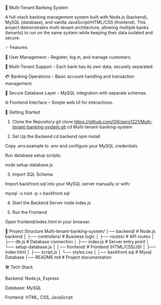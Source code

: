 🏦 Multi-Tenant Banking System

A full-stack banking management system built with Node.js (backend), MySQL (database), and vanilla JavaScript/HTML/CSS (frontend).
This project demonstrates multi-tenant architecture, allowing multiple banks (tenants) to run on the same system while keeping their data isolated and secure.

✨ Features

👤 User Management – Register, log in, and manage customers.

🏦 Multi-Tenant Support – Each bank has its own data, securely separated.

💳 Banking Operations – Basic account handling and transaction management.

🔐 Secure Database Layer – MySQL integration with separate schemas.

🌐 Frontend Interface – Simple web UI for interactions.

🚀 Getting Started
1. Clone the Repository
git clone https://github.com/GitUsers1221/Multi-tenant-banking-system.git
cd Multi-tenant-banking-system

2. Set Up the Backend
cd backend
npm install


Copy .env.example to .env and configure your MySQL credentials.

Run database setup scripts:

node setup-database.js

3. Import SQL Schema

Import backfront.sql into your MySQL server manually or with:

mysql -u root -p < backfront.sql

4. Start the Backend Server
node index.js

5. Run the Frontend

Open frontend/index.html in your browser.

📂 Project Structure
Multi-tenant-banking-system/
│── backend/           # Node.js backend
│   ├── controllers/   # Business logic
│   ├── routes/        # API routes
│   ├── db.js          # Database connection
│   ├── index.js       # Server entry point
│   └── setup-database.js
│
│── frontend/          # Frontend (HTML/CSS/JS)
│   ├── index.html
│   ├── script.js
│   └── styles.css
│
│── backfront.sql      # Mysql Database 
│── README.md          # Project documentation

🛠️ Tech Stack

Backend: Node.js, Express

Database: MySQL

Frontend: HTML, CSS, JavaScript
